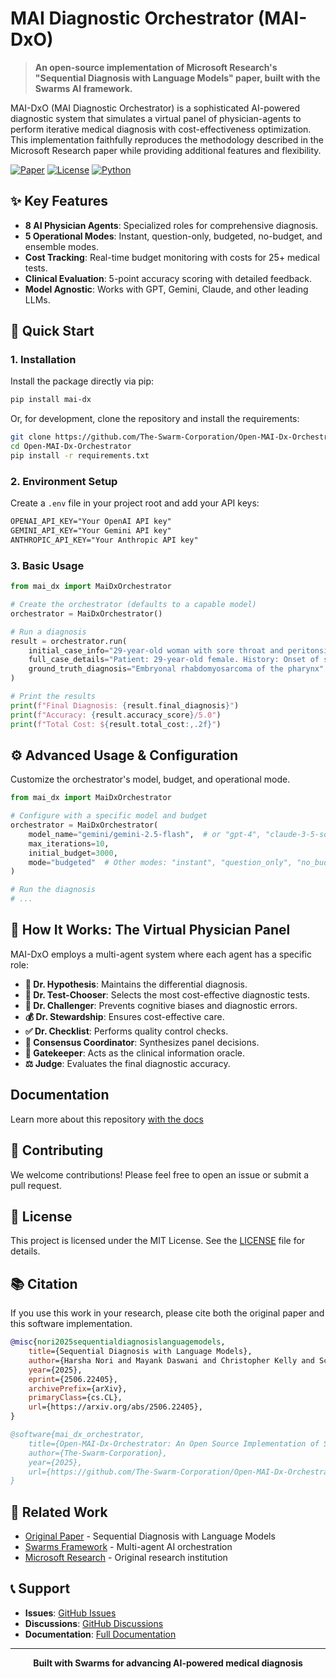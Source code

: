 # MAI Diagnostic Orchestrator (MAI-DxO)

> **An open-source implementation of Microsoft Research's "Sequential Diagnosis with Language Models" paper, built with the Swarms AI framework.**

MAI-DxO (MAI Diagnostic Orchestrator) is a sophisticated AI-powered diagnostic system that simulates a virtual panel of physician-agents to perform iterative medical diagnosis with cost-effectiveness optimization. This implementation faithfully reproduces the methodology described in the Microsoft Research paper while providing additional features and flexibility.

[![Paper](https://img.shields.io/badge/Paper-arXiv:2506.22405-red.svg)](https://arxiv.org/abs/2506.22405)
[![License](https://img.shields.io/badge/License-MIT-blue.svg)](LICENSE)
[![Python](https://img.shields.io/badge/Python-3.8+-green.svg)](https://python.org)

## ✨ Key Features

- **8 AI Physician Agents**: Specialized roles for comprehensive diagnosis.
- **5 Operational Modes**: Instant, question-only, budgeted, no-budget, and ensemble modes.
- **Cost Tracking**: Real-time budget monitoring with costs for 25+ medical tests.
- **Clinical Evaluation**: 5-point accuracy scoring with detailed feedback.
- **Model Agnostic**: Works with GPT, Gemini, Claude, and other leading LLMs.

## 🚀 Quick Start

### 1. Installation

Install the package directly via pip:

```bash
pip install mai-dx
```

Or, for development, clone the repository and install the requirements:

```bash
git clone https://github.com/The-Swarm-Corporation/Open-MAI-Dx-Orchestrator.git
cd Open-MAI-Dx-Orchestrator
pip install -r requirements.txt
```

### 2. Environment Setup

Create a `.env` file in your project root and add your API keys:

```txt
OPENAI_API_KEY="Your OpenAI API key"
GEMINI_API_KEY="Your Gemini API key"
ANTHROPIC_API_KEY="Your Anthropic API key"
```

### 3. Basic Usage

```python
from mai_dx import MaiDxOrchestrator

# Create the orchestrator (defaults to a capable model)
orchestrator = MaiDxOrchestrator()

# Run a diagnosis
result = orchestrator.run(
    initial_case_info="29-year-old woman with sore throat and peritonsillar swelling...",
    full_case_details="Patient: 29-year-old female. History: Onset of sore throat...",
    ground_truth_diagnosis="Embryonal rhabdomyosarcoma of the pharynx"
)

# Print the results
print(f"Final Diagnosis: {result.final_diagnosis}")
print(f"Accuracy: {result.accuracy_score}/5.0")
print(f"Total Cost: ${result.total_cost:,.2f}")
```

## ⚙️ Advanced Usage & Configuration

Customize the orchestrator's model, budget, and operational mode.

```python
from mai_dx import MaiDxOrchestrator

# Configure with a specific model and budget
orchestrator = MaiDxOrchestrator(
    model_name="gemini/gemini-2.5-flash",  # or "gpt-4", "claude-3-5-sonnet"
    max_iterations=10,
    initial_budget=3000,
    mode="budgeted"  # Other modes: "instant", "question_only", "no_budget"
)

# Run the diagnosis
# ...
```

## 🏥 How It Works: The Virtual Physician Panel

MAI-DxO employs a multi-agent system where each agent has a specific role:

- **🧠 Dr. Hypothesis**: Maintains the differential diagnosis.
- **🔬 Dr. Test-Chooser**: Selects the most cost-effective diagnostic tests.
- **🤔 Dr. Challenger**: Prevents cognitive biases and diagnostic errors.
- **💰 Dr. Stewardship**: Ensures cost-effective care.
- **✅ Dr. Checklist**: Performs quality control checks.
- **🤝 Consensus Coordinator**: Synthesizes panel decisions.
- **🔑 Gatekeeper**: Acts as the clinical information oracle.
- **⚖️ Judge**: Evaluates the final diagnostic accuracy.


## Documentation

Learn more about this repository [with the docs](DOCS.md)

## 🤝 Contributing

We welcome contributions! Please feel free to open an issue or submit a pull request.

## 📄 License

This project is licensed under the MIT License. See the [LICENSE](LICENSE) file for details.

## 📚 Citation

If you use this work in your research, please cite both the original paper and this software implementation.

```bibtex
@misc{nori2025sequentialdiagnosislanguagemodels,
    title={Sequential Diagnosis with Language Models}, 
    author={Harsha Nori and Mayank Daswani and Christopher Kelly and Scott Lundberg and Marco Tulio Ribeiro and Marc Wilson and Xiaoxuan Liu and Viknesh Sounderajah and Jonathan Carlson and Matthew P Lungren and Bay Gross and Peter Hames and Mustafa Suleyman and Dominic King and Eric Horvitz},
    year={2025},
    eprint={2506.22405},
    archivePrefix={arXiv},
    primaryClass={cs.CL},
    url={https://arxiv.org/abs/2506.22405}, 
}

@software{mai_dx_orchestrator,
    title={Open-MAI-Dx-Orchestrator: An Open Source Implementation of Sequential Diagnosis with Language Models},
    author={The-Swarm-Corporation},
    year={2025},
    url={https://github.com/The-Swarm-Corporation/Open-MAI-Dx-Orchestrator.git}
}
```

## 🔗 Related Work

- [Original Paper](https://arxiv.org/abs/2506.22405) - Sequential Diagnosis with Language Models
- [Swarms Framework](https://github.com/kyegomez/swarms) - Multi-agent AI orchestration
- [Microsoft Research](https://www.microsoft.com/en-us/research/) - Original research institution

## 📞 Support

- **Issues**: [GitHub Issues](https://github.com/The-Swarm-Corporation/Open-MAI-Dx-Orchestrator/issues)
- **Discussions**: [GitHub Discussions](https://github.com/The-Swarm-Corporation/Open-MAI-Dx-Orchestrator/discussions)
- **Documentation**: [Full Documentation](https://docs.swarms.world)

---

<p align="center">
  <strong>Built with Swarms for advancing AI-powered medical diagnosis</strong>
</p>
